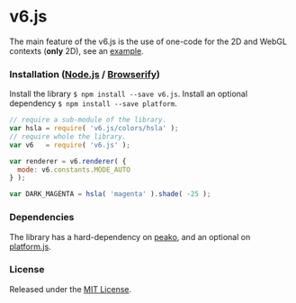 # v6.js

The main feature of the v6.js is the use of one-code for the 2D and WebGL contexts (**only** 2D), see an [example](https://github.com/silent-tempest/v6.js-example/).

### Installation ([Node.js](https://nodejs.org/en/about/) / [Browserify](http://browserify.org/))

Install the library `$ npm install --save v6.js`. Install an optional dependency `$ npm install --save platform`.

```javascript
// require a sub-module of the library.
var hsla = require( 'v6.js/colors/hsla' );
// require whole the library.
var v6   = require( 'v6.js' );

var renderer = v6.renderer( {
  mode: v6.constants.MODE_AUTO
} );

var DARK_MAGENTA = hsla( 'magenta' ).shade( -25 );
```

### Dependencies

The library has a hard-dependency on [peako](https://github.com/silent-tempest/peako), and an optional on [platform.js](https://github.com/bestiejs/platform.js).

### License

Released under the [MIT License](LICENSE).
